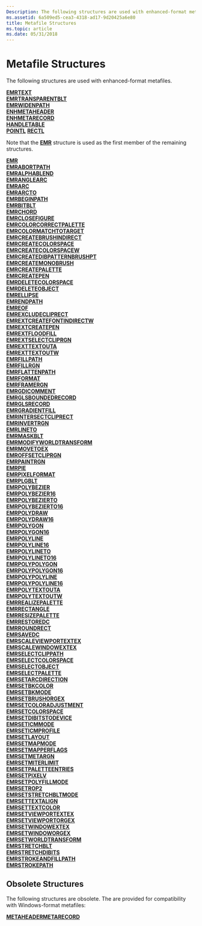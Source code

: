```yaml
---
Description: The following structures are used with enhanced-format metafiles.
ms.assetid: 6a509ed5-cea3-4318-ad17-9d20425a6e80
title: Metafile Structures
ms.topic: article
ms.date: 05/31/2018
---
```


# Metafile Structures

The following structures are used with enhanced-format metafiles.

<dl>

[**EMRTEXT**](/windows/win32/api/wingdi/ns-wingdi-emrtext)  
[**EMRTRANSPARENTBLT**](/windows/win32/api/wingdi/ns-wingdi-emrtransparentblt)  
[**EMRWIDENPATH**](/windows/win32/api/wingdi/ns-wingdi-emrabortpath)  
[**ENHMETAHEADER**](/windows/win32/api/wingdi/ns-wingdi-enhmetaheader)  
[**ENHMETARECORD**](/windows/win32/api/wingdi/ns-wingdi-enhmetarecord)  
[**HANDLETABLE**](/windows/win32/api/wingdi/ns-wingdi-handletable)  
[**POINTL**](https://msdn.microsoft.com/library/Dd162807(v=VS.85).aspx)  
[**RECTL**](https://msdn.microsoft.com/library/Dd162907(v=VS.85).aspx)  
</dl> 

Note that the [**EMR**](/windows/win32/api/wingdi/ns-wingdi-emr) structure is used as the first member of the remaining structures.  

<dl> 

[**EMR**](/windows/win32/api/wingdi/ns-wingdi-emr)  
[**EMRABORTPATH**](/windows/win32/api/wingdi/ns-wingdi-emrabortpath)  
[**EMRALPHABLEND**](/windows/win32/api/wingdi/ns-wingdi-emralphablend)  
[**EMRANGLEARC**](/windows/win32/api/wingdi/ns-wingdi-emranglearc)  
[**EMRARC**](/windows/win32/api/wingdi/ns-wingdi-emrarc)  
[**EMRARCTO**](/windows/win32/api/wingdi/ns-wingdi-emrarc)  
[**EMRBEGINPATH**](/windows/win32/api/wingdi/ns-wingdi-emrabortpath)  
[**EMRBITBLT**](/windows/win32/api/wingdi/ns-wingdi-emrbitblt)  
[**EMRCHORD**](/windows/win32/api/wingdi/ns-wingdi-emrarc)  
[**EMRCLOSEFIGURE**](/windows/win32/api/wingdi/ns-wingdi-emrabortpath)  
[**EMRCOLORCORRECTPALETTE**](/windows/win32/api/wingdi/ns-wingdi-emrcolorcorrectpalette)  
[**EMRCOLORMATCHTOTARGET**](/windows/win32/api/wingdi/ns-wingdi-emrcolormatchtotarget)  
[**EMRCREATEBRUSHINDIRECT**](/windows/win32/api/wingdi/ns-wingdi-emrcreatebrushindirect)  
[**EMRCREATECOLORSPACE**](/windows/win32/api/wingdi/ns-wingdi-emrcreatecolorspace)  
[**EMRCREATECOLORSPACEW**](/windows/win32/api/wingdi/ns-wingdi-emrcreatecolorspacew)  
[**EMRCREATEDIBPATTERNBRUSHPT**](/windows/win32/api/wingdi/ns-wingdi-emrcreatedibpatternbrushpt)  
[**EMRCREATEMONOBRUSH**](/windows/win32/api/wingdi/ns-wingdi-emrcreatemonobrush)  
[**EMRCREATEPALETTE**](/windows/win32/api/wingdi/ns-wingdi-emrcreatepalette)  
[**EMRCREATEPEN**](/windows/win32/api/wingdi/ns-wingdi-emrcreatepen)  
[**EMRDELETECOLORSPACE**](/windows/win32/api/wingdi/ns-wingdi-emrsetcolorspace)  
[**EMRDELETEOBJECT**](/windows/win32/api/wingdi/ns-wingdi-emrselectobject)  
[**EMRELLIPSE**](/windows/win32/api/wingdi/ns-wingdi-emrellipse)  
[**EMRENDPATH**](/windows/win32/api/wingdi/ns-wingdi-emrabortpath)  
[**EMREOF**](/windows/win32/api/wingdi/ns-wingdi-emreof)  
[**EMREXCLUDECLIPRECT**](/windows/win32/api/wingdi/ns-wingdi-emrexcludecliprect)  
[**EMREXTCREATEFONTINDIRECTW**](/windows/win32/api/wingdi/ns-wingdi-emrextcreatefontindirectw)  
[**EMREXTCREATEPEN**](/windows/win32/api/wingdi/ns-wingdi-emrextcreatepen)  
[**EMREXTFLOODFILL**](/windows/win32/api/wingdi/ns-wingdi-emrextfloodfill)  
[**EMREXTSELECTCLIPRGN**](/windows/win32/api/wingdi/ns-wingdi-emrextselectcliprgn)  
[**EMREXTTEXTOUTA**](/windows/win32/api/wingdi/ns-wingdi-emrexttextouta)  
[**EMREXTTEXTOUTW**](/windows/win32/api/wingdi/ns-wingdi-emrexttextouta)  
[**EMRFILLPATH**](/windows/win32/api/wingdi/ns-wingdi-emrfillpath)  
[**EMRFILLRGN**](/windows/win32/api/wingdi/ns-wingdi-emrfillrgn)  
[**EMRFLATTENPATH**](/windows/win32/api/wingdi/ns-wingdi-emrabortpath)  
[**EMRFORMAT**](/windows/win32/api/wingdi/ns-wingdi-emrformat)  
[**EMRFRAMERGN**](/windows/win32/api/wingdi/ns-wingdi-emrframergn)  
[**EMRGDICOMMENT**](/windows/win32/api/wingdi/ns-wingdi-emrgdicomment)  
[**EMRGLSBOUNDEDRECORD**](/windows/win32/api/wingdi/ns-wingdi-emrglsboundedrecord)  
[**EMRGLSRECORD**](/windows/win32/api/wingdi/ns-wingdi-emrglsrecord)  
[**EMRGRADIENTFILL**](/windows/win32/api/wingdi/ns-wingdi-emrgradientfill)  
[**EMRINTERSECTCLIPRECT**](/windows/win32/api/wingdi/ns-wingdi-emrexcludecliprect)  
[**EMRINVERTRGN**](/windows/win32/api/wingdi/ns-wingdi-emrinvertrgn)  
[**EMRLINETO**](/windows/win32/api/wingdi/ns-wingdi-emrlineto)  
[**EMRMASKBLT**](/windows/win32/api/wingdi/ns-wingdi-emrmaskblt)  
[**EMRMODIFYWORLDTRANSFORM**](/windows/win32/api/wingdi/ns-wingdi-emrmodifyworldtransform)  
[**EMRMOVETOEX**](/windows/win32/api/wingdi/ns-wingdi-emrlineto)  
[**EMROFFSETCLIPRGN**](/windows/win32/api/wingdi/ns-wingdi-emroffsetcliprgn)  
[**EMRPAINTRGN**](/windows/win32/api/wingdi/ns-wingdi-emrinvertrgn)  
[**EMRPIE**](/windows/win32/api/wingdi/ns-wingdi-emrarc)  
[**EMRPIXELFORMAT**](/windows/win32/api/wingdi/ns-wingdi-emrpixelformat)  
[**EMRPLGBLT**](/windows/win32/api/wingdi/ns-wingdi-emrplgblt)  
[**EMRPOLYBEZIER**](/windows/win32/api/wingdi/ns-wingdi-emrpolyline)  
[**EMRPOLYBEZIER16**](/windows/win32/api/wingdi/ns-wingdi-emrpolyline16)  
[**EMRPOLYBEZIERTO**](/windows/win32/api/wingdi/ns-wingdi-emrpolyline)  
[**EMRPOLYBEZIERTO16**](/windows/win32/api/wingdi/ns-wingdi-emrpolyline16)  
[**EMRPOLYDRAW**](/windows/win32/api/wingdi/ns-wingdi-emrpolydraw)  
[**EMRPOLYDRAW16**](/windows/win32/api/wingdi/ns-wingdi-emrpolydraw16)  
[**EMRPOLYGON**](/windows/win32/api/wingdi/ns-wingdi-emrpolyline)  
[**EMRPOLYGON16**](/windows/win32/api/wingdi/ns-wingdi-emrpolyline16)  
[**EMRPOLYLINE**](/windows/win32/api/wingdi/ns-wingdi-emrpolyline)  
[**EMRPOLYLINE16**](/windows/win32/api/wingdi/ns-wingdi-emrpolyline16)  
[**EMRPOLYLINETO**](/windows/win32/api/wingdi/ns-wingdi-emrpolyline)  
[**EMRPOLYLINETO16**](/windows/win32/api/wingdi/ns-wingdi-emrpolyline16)  
[**EMRPOLYPOLYGON**](/windows/win32/api/wingdi/ns-wingdi-emrpolypolyline)  
[**EMRPOLYPOLYGON16**](/windows/win32/api/wingdi/ns-wingdi-emrpolypolyline16)  
[**EMRPOLYPOLYLINE**](/windows/win32/api/wingdi/ns-wingdi-emrpolypolyline)  
[**EMRPOLYPOLYLINE16**](/windows/win32/api/wingdi/ns-wingdi-emrpolypolyline16)  
[**EMRPOLYTEXTOUTA**](/windows/win32/api/wingdi/ns-wingdi-emrpolytextouta)  
[**EMRPOLYTEXTOUTW**](/windows/win32/api/wingdi/ns-wingdi-emrpolytextouta)  
[**EMRREALIZEPALETTE**](/windows/win32/api/wingdi/ns-wingdi-emrabortpath)  
[**EMRRECTANGLE**](/windows/win32/api/wingdi/ns-wingdi-emrellipse)  
[**EMRRESIZEPALETTE**](/windows/win32/api/wingdi/ns-wingdi-emrresizepalette)  
[**EMRRESTOREDC**](/windows/win32/api/wingdi/ns-wingdi-emrrestoredc)  
[**EMRROUNDRECT**](/windows/win32/api/wingdi/ns-wingdi-emrroundrect)  
[**EMRSAVEDC**](/windows/win32/api/wingdi/ns-wingdi-emrabortpath)  
[**EMRSCALEVIEWPORTEXTEX**](/windows/win32/api/wingdi/ns-wingdi-emrscaleviewportextex)  
[**EMRSCALEWINDOWEXTEX**](/windows/win32/api/wingdi/ns-wingdi-emrscaleviewportextex)  
[**EMRSELECTCLIPPATH**](/windows/win32/api/wingdi/ns-wingdi-emrselectclippath)  
[**EMRSELECTCOLORSPACE**](/windows/win32/api/wingdi/ns-wingdi-emrsetcolorspace)  
[**EMRSELECTOBJECT**](/windows/win32/api/wingdi/ns-wingdi-emrselectobject)  
[**EMRSELECTPALETTE**](/windows/win32/api/wingdi/ns-wingdi-emrselectpalette)  
[**EMRSETARCDIRECTION**](/windows/win32/api/wingdi/ns-wingdi-emrsetarcdirection)  
[**EMRSETBKCOLOR**](/windows/win32/api/wingdi/ns-wingdi-emrsettextcolor)  
[**EMRSETBKMODE**](/windows/win32/api/wingdi/ns-wingdi-emrselectclippath)  
[**EMRSETBRUSHORGEX**](/windows/win32/api/wingdi/ns-wingdi-emrsetviewportextex)  
[**EMRSETCOLORADJUSTMENT**](/windows/win32/api/wingdi/ns-wingdi-emrsetcoloradjustment)  
[**EMRSETCOLORSPACE**](/windows/win32/api/wingdi/ns-wingdi-emrsetcolorspace)  
[**EMRSETDIBITSTODEVICE**](/windows/win32/api/wingdi/ns-wingdi-emrsetdibitstodevice)  
[**EMRSETICMMODE**](/windows/win32/api/wingdi/ns-wingdi-emrselectclippath)  
[**EMRSETICMPROFILE**](/windows/win32/api/wingdi/ns-wingdi-emrseticmprofile)  
[**EMRSETLAYOUT**](/windows/win32/api/wingdi/ns-wingdi-emrselectclippath)  
[**EMRSETMAPMODE**](/windows/win32/api/wingdi/ns-wingdi-emrselectclippath)  
[**EMRSETMAPPERFLAGS**](/windows/win32/api/wingdi/ns-wingdi-emrsetmapperflags)  
[**EMRSETMETARGN**](/windows/win32/api/wingdi/ns-wingdi-emrabortpath)  
[**EMRSETMITERLIMIT**](/windows/win32/api/wingdi/ns-wingdi-emrsetmiterlimit)  
[**EMRSETPALETTEENTRIES**](/windows/win32/api/wingdi/ns-wingdi-emrsetpaletteentries)  
[**EMRSETPIXELV**](/windows/win32/api/wingdi/ns-wingdi-emrsetpixelv)  
[**EMRSETPOLYFILLMODE**](/windows/win32/api/wingdi/ns-wingdi-emrselectclippath)  
[**EMRSETROP2**](/windows/win32/api/wingdi/ns-wingdi-emrselectclippath)  
[**EMRSETSTRETCHBLTMODE**](/windows/win32/api/wingdi/ns-wingdi-emrselectclippath)  
[**EMRSETTEXTALIGN**](/windows/win32/api/wingdi/ns-wingdi-emrselectclippath)  
[**EMRSETTEXTCOLOR**](/windows/win32/api/wingdi/ns-wingdi-emrsettextcolor)  
[**EMRSETVIEWPORTEXTEX**](/windows/win32/api/wingdi/ns-wingdi-emrsetviewportextex)  
[**EMRSETVIEWPORTORGEX**](/windows/win32/api/wingdi/ns-wingdi-emrsetviewportorgex)  
[**EMRSETWINDOWEXTEX**](/windows/win32/api/wingdi/ns-wingdi-emrsetviewportextex)  
[**EMRSETWINDOWORGEX**](/windows/win32/api/wingdi/ns-wingdi-emrsetviewportextex)  
[**EMRSETWORLDTRANSFORM**](/windows/win32/api/wingdi/ns-wingdi-emrsetworldtransform)  
[**EMRSTRETCHBLT**](/windows/win32/api/wingdi/ns-wingdi-emrstretchblt)  
[**EMRSTRETCHDIBITS**](/windows/win32/api/wingdi/ns-wingdi-emrstretchdibits)  
[**EMRSTROKEANDFILLPATH**](/windows/win32/api/wingdi/ns-wingdi-emrfillpath)  
[**EMRSTROKEPATH**](/windows/win32/api/wingdi/ns-wingdi-emrfillpath)  
</dl>

## Obsolete Structures

The following structures are obsolete. The are provided for compatibility with Windows-format metafiles:

[**METAHEADER**](/windows/win32/api/wingdi/ns-wingdi-metaheader)[**METARECORD**](/windows/win32/api/wingdi/ns-wingdi-metarecord)

 

 




